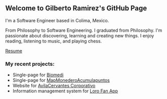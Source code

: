 ## Welcome to Gilberto Ramirez's GitHub Page

I'm a Software Engineer based in Colima, Mexico.

From Philosophy to Software Engineering. I graduated from Philosophy. I'm passionate about discovering, learning and creating new things. I enjoy reading, listening to music, and playing chess. 

[Resume](/cv)

### My recent projects: 
- Single-page for [Biomedi](http://gilberto-ramirez.me/Biomedi/)
- Single-page for [MapMonederoAcumulapuntos](http://map.ghapps.com.mx/gilberto/)
- Website for [AvilaCervantes Corporativo](https://avilacervantes.com/)
- Information management system for [Loro Fan App]()


